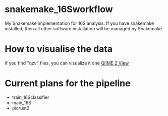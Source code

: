 # snakemake_16Sworkflow

My Snakemake implementation for 16S analysis. If you have snakemake installed, then all other software installation will be managed by Snakemake.

# How to visualise the data
If you find "qzv" files, you can visualize it one [QIIME 2 View](https://view.qiime2.org/)

# Current plans for the pipeline
- train_16Sclassifier
- main_16S
- picrust2
